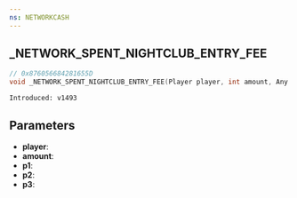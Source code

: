 ```yaml
---
ns: NETWORKCASH
---
```

## _NETWORK_SPENT_NIGHTCLUB_ENTRY_FEE

```c
// 0x876056684281655D
void _NETWORK_SPENT_NIGHTCLUB_ENTRY_FEE(Player player, int amount, Any p1, BOOL p2, BOOL p3);
```

```
Introduced: v1493
```

## Parameters
* **player**:
* **amount**:
* **p1**:
* **p2**:
* **p3**:

